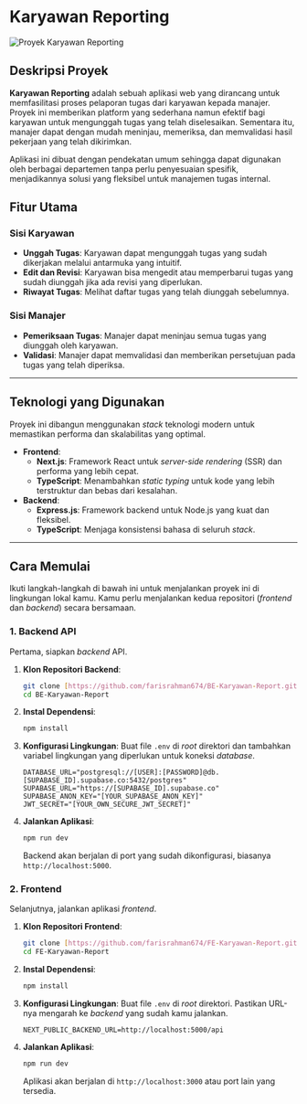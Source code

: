 # Karyawan Reporting

![Proyek Karyawan Reporting](https://images.unsplash.com/photo-1517048676732-d65bc937f952?q=80&w=2070&auto=format&fit=crop)

## Deskripsi Proyek

**Karyawan Reporting** adalah sebuah aplikasi web yang dirancang untuk memfasilitasi proses pelaporan tugas dari karyawan kepada manajer. Proyek ini memberikan platform yang sederhana namun efektif bagi karyawan untuk mengunggah tugas yang telah diselesaikan. Sementara itu, manajer dapat dengan mudah meninjau, memeriksa, dan memvalidasi hasil pekerjaan yang telah dikirimkan.

Aplikasi ini dibuat dengan pendekatan umum sehingga dapat digunakan oleh berbagai departemen tanpa perlu penyesuaian spesifik, menjadikannya solusi yang fleksibel untuk manajemen tugas internal.

## Fitur Utama

### Sisi Karyawan

- **Unggah Tugas**: Karyawan dapat mengunggah tugas yang sudah dikerjakan melalui antarmuka yang intuitif.
- **Edit dan Revisi**: Karyawan bisa mengedit atau memperbarui tugas yang sudah diunggah jika ada revisi yang diperlukan.
- **Riwayat Tugas**: Melihat daftar tugas yang telah diunggah sebelumnya.

### Sisi Manajer

- **Pemeriksaan Tugas**: Manajer dapat meninjau semua tugas yang diunggah oleh karyawan.
- **Validasi**: Manajer dapat memvalidasi dan memberikan persetujuan pada tugas yang telah diperiksa.

---

## Teknologi yang Digunakan

Proyek ini dibangun menggunakan _stack_ teknologi modern untuk memastikan performa dan skalabilitas yang optimal.

- **Frontend**:
  - **Next.js**: Framework React untuk _server-side rendering_ (SSR) dan performa yang lebih cepat.
  - **TypeScript**: Menambahkan _static typing_ untuk kode yang lebih terstruktur dan bebas dari kesalahan.
- **Backend**:
  - **Express.js**: Framework backend untuk Node.js yang kuat dan fleksibel.
  - **TypeScript**: Menjaga konsistensi bahasa di seluruh _stack_.

---

## Cara Memulai

Ikuti langkah-langkah di bawah ini untuk menjalankan proyek ini di lingkungan lokal kamu. Kamu perlu menjalankan kedua repositori (_frontend_ dan _backend_) secara bersamaan.

### 1. Backend API

Pertama, siapkan _backend_ API.

1.  **Klon Repositori Backend**:

    ```bash
    git clone [https://github.com/farisrahman674/BE-Karyawan-Report.git](https://github.com/farisrahman674/BE-Karyawan-Report.git)
    cd BE-Karyawan-Report
    ```

2.  **Instal Dependensi**:

    ```bash
    npm install
    ```

3.  **Konfigurasi Lingkungan**: Buat file `.env` di _root_ direktori dan tambahkan variabel lingkungan yang diperlukan untuk koneksi _database_.

    ```env
    DATABASE_URL="postgresql://[USER]:[PASSWORD]@db.[SUPABASE_ID].supabase.co:5432/postgres"
    SUPABASE_URL="https://[SUPABASE_ID].supabase.co"
    SUPABASE_ANON_KEY="[YOUR_SUPABASE_ANON_KEY]"
    JWT_SECRET="[YOUR_OWN_SECURE_JWT_SECRET]"
    ```

4.  **Jalankan Aplikasi**:
    ```bash
    npm run dev
    ```
    Backend akan berjalan di port yang sudah dikonfigurasi, biasanya `http://localhost:5000`.

### 2. Frontend

Selanjutnya, jalankan aplikasi _frontend_.

1.  **Klon Repositori Frontend**:

    ```bash
    git clone [https://github.com/farisrahman674/FE-Karyawan-Report.git](https://github.com/farisrahman674/FE-Karyawan-Report.git)
    cd FE-Karyawan-Report
    ```

2.  **Instal Dependensi**:

    ```bash
    npm install
    ```

3.  **Konfigurasi Lingkungan**: Buat file `.env` di _root_ direktori. Pastikan URL-nya mengarah ke _backend_ yang sudah kamu jalankan.

    ```env
    NEXT_PUBLIC_BACKEND_URL=http://localhost:5000/api
    ```

4.  **Jalankan Aplikasi**:
    ```bash
    npm run dev
    ```
    Aplikasi akan berjalan di `http://localhost:3000` atau port lain yang tersedia.
